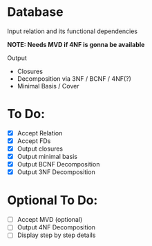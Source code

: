 # Database
Input relation and its functional dependencies

**NOTE: Needs MVD if 4NF is gonna be available**

Output
- Closures
- Decomposition via 3NF / BCNF / 4NF(?)
- Minimal Basis / Cover


# To Do:
- [x] Accept Relation
- [x] Accept FDs
- [x] Output closures
- [x] Output minimal basis
- [x] Output BCNF Decomposition
- [x] Output 3NF Decomposition

# Optional To Do:
- [ ] Accept MVD (optional)
- [ ] Output 4NF Decomposition
- [ ] Display step by step details

